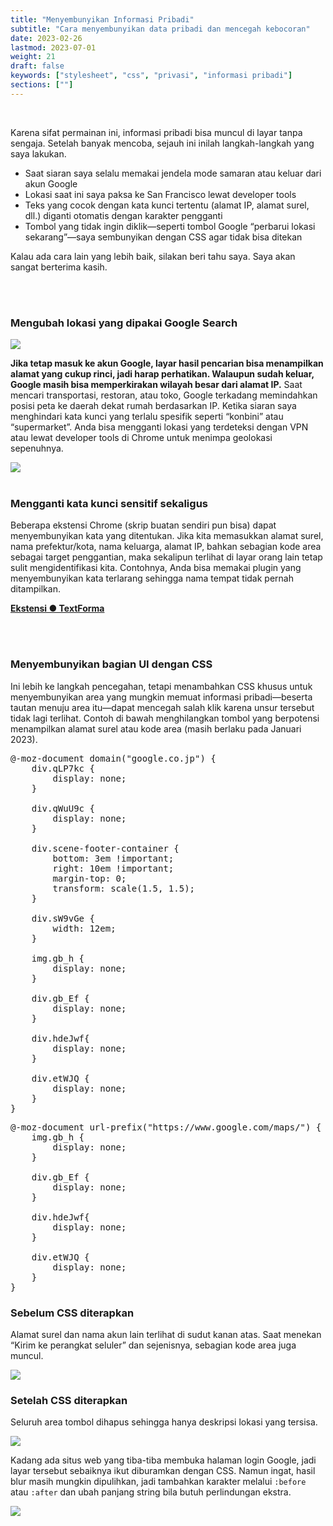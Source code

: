 ```yaml
---
title: "Menyembunyikan Informasi Pribadi"
subtitle: "Cara menyembunyikan data pribadi dan mencegah kebocoran"
date: 2023-02-26
lastmod: 2023-07-01
weight: 21
draft: false
keywords: ["stylesheet", "css", "privasi", "informasi pribadi"]
sections: [""]
---
```


<br />

Karena sifat permainan ini, informasi pribadi bisa muncul di layar tanpa sengaja. Setelah banyak mencoba, sejauh ini inilah langkah-langkah yang saya lakukan.


- Saat siaran saya selalu memakai jendela mode samaran atau keluar dari akun Google
- Lokasi saat ini saya paksa ke San Francisco lewat developer tools
- Teks yang cocok dengan kata kunci tertentu (alamat IP, alamat surel, dll.) diganti otomatis dengan karakter pengganti
- Tombol yang tidak ingin diklik—seperti tombol Google “perbarui lokasi sekarang”—saya sembunyikan dengan CSS agar tidak bisa ditekan

Kalau ada cara lain yang lebih baik, silakan beri tahu saya. Saya akan sangat berterima kasih.

<br />
<br />
<h3 class="no-blur">Mengubah lokasi yang dipakai Google Search</h3>
<img src="/web/privacy/2023-03-21-16-59-28.png" />

<span style="font-weight: bold;">Jika tetap masuk ke akun Google, layar hasil pencarian bisa menampilkan alamat yang cukup rinci, jadi harap perhatikan. Walaupun sudah keluar, Google masih bisa memperkirakan wilayah besar dari alamat IP.</span>
Saat mencari transportasi, restoran, atau toko, Google terkadang memindahkan posisi peta ke daerah dekat rumah berdasarkan IP. Ketika siaran saya menghindari kata kunci yang terlalu spesifik seperti “konbini” atau “supermarket”.
Anda bisa mengganti lokasi yang terdeteksi dengan VPN atau lewat developer tools di Chrome untuk menimpa geolokasi sepenuhnya.

<img src="/web/privacy/2023-03-21-17-01-06.png" />

<br />
<br />

<h3 class="no-blur">Mengganti kata kunci sensitif sekaligus</h3>

Beberapa ekstensi Chrome (skrip buatan sendiri pun bisa) dapat menyembunyikan kata yang ditentukan. Jika kita memasukkan alamat surel, nama prefektur/kota, nama keluarga, alamat IP, bahkan sebagian kode area sebagai target penggantian, maka sekalipun terlihat di layar orang lain tetap sulit mengidentifikasi kita.
Contohnya, Anda bisa memakai plugin yang menyembunyikan kata terlarang sehingga nama tempat tidak pernah ditampilkan.

<b>[Ekstensi ● TextForma](https://chrome.google.com/webstore/detail/textforma/nmoicgikomkhfcfimpldahmfabckjiie?hl=ja)</b>

<br />
<br />

<h3 class="no-blur">Menyembunyikan bagian UI dengan CSS</h3>

Ini lebih ke langkah pencegahan, tetapi menambahkan CSS khusus untuk menyembunyikan area yang mungkin memuat informasi pribadi—beserta tautan menuju area itu—dapat mencegah salah klik karena unsur tersebut tidak lagi terlihat. Contoh di bawah menghilangkan tombol yang berpotensi menampilkan alamat surel atau kode area (masih berlaku pada Januari 2023).

<pre>
@-moz-document domain("google.co.jp") {
    div.qLP7kc {
        display: none;
    }
    
    div.qWuU9c {
        display: none;
    }
    
    div.scene-footer-container {
        bottom: 3em !important;
        right: 10em !important;
        margin-top: 0;
        transform: scale(1.5, 1.5);
    }
    
    div.sW9vGe {
        width: 12em;
    }
    
    img.gb_h {
        display: none;
    }
    
    div.gb_Ef {
        display: none;
    }
    
    div.hdeJwf{
        display: none;
    }
    
    div.etWJQ {
        display: none;
    }
}
</pre>

<pre>
@-moz-document url-prefix("https://www.google.com/maps/") {
    img.gb_h {
        display: none;
    }
    
    div.gb_Ef {
        display: none;
    }
    
    div.hdeJwf{
        display: none;
    }
    
    div.etWJQ {
        display: none;
    }
}
</pre>


<h3 class="no-blur">Sebelum CSS diterapkan</h3>

Alamat surel dan nama akun lain terlihat di sudut kanan atas.
Saat menekan “Kirim ke perangkat seluler” dan sejenisnya, sebagian kode area juga muncul.

![](/web/privacy/2023-03-02-12-19-13.png)

<h3 class="no-blur">Setelah CSS diterapkan</h3>

Seluruh area tombol dihapus sehingga hanya deskripsi lokasi yang tersisa.

![](/web/privacy/2023-03-02-12-16-43.png)

Kadang ada situs web yang tiba-tiba membuka halaman login Google, jadi layar tersebut sebaiknya ikut diburamkan dengan CSS. Namun ingat, hasil blur masih mungkin dipulihkan, jadi tambahkan karakter melalui `:before` atau `:after` dan ubah panjang string bila butuh perlindungan ekstra.

![](/web/privacy/2023-04-02-16-24-50.png)
